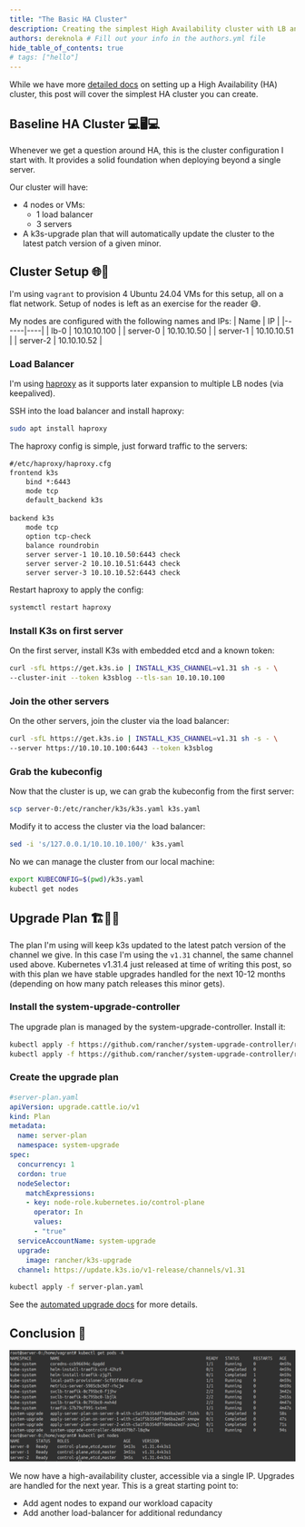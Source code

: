 ```yaml
---
title: "The Basic HA Cluster"
description: Creating the simplest High Availability cluster with LB and upgrading
authors: dereknola # Fill out your info in the authors.yml file
hide_table_of_contents: true
# tags: ["hello"]
---
```


While we have more [detailed docs](/datastore/ha-embedded/) on setting up a High Availability (HA) cluster, this post will cover the simplest HA cluster you can create. 

<!-- truncate -->
## Baseline HA Cluster 💻🖥️💻

Whenever we get a question around HA, this is the cluster configuration I start with. It provides a solid foundation when deploying beyond a single server.

Our cluster will have:
- 4 nodes or VMs:
    - 1 load balancer
    - 3 servers
- A k3s-upgrade plan that will automatically update the cluster to the latest patch version of a given minor.

## Cluster Setup 🌐🔧

I'm using `vagrant` to provision 4 Ubuntu 24.04 VMs for this setup, all on a flat network. Setup of nodes is left as an exercise for the reader 😅.

My nodes are configured with the following names and IPs:
| Name | IP |
|------|----|
| lb-0 | 10.10.10.100 |
| server-0 | 10.10.10.50 |
| server-1 | 10.10.10.51 |
| server-2 | 10.10.10.52 |

### Load Balancer

I'm using [haproxy](https://www.haproxy.org/) as it supports later expansion to multiple LB nodes (via keepalived).

SSH into the load balancer and install haproxy:

```bash
sudo apt install haproxy
```

The haproxy config is simple, just forward traffic to the servers:

```
#/etc/haproxy/haproxy.cfg
frontend k3s
    bind *:6443
    mode tcp
    default_backend k3s

backend k3s
    mode tcp
    option tcp-check
    balance roundrobin
    server server-1 10.10.10.50:6443 check
    server server-2 10.10.10.51:6443 check
    server server-3 10.10.10.52:6443 check
```

Restart haproxy to apply the config:

```bash
systemctl restart haproxy
```

### Install K3s on first server

On the first server, install K3s with embedded etcd and a known token:

```bash
curl -sfL https://get.k3s.io | INSTALL_K3S_CHANNEL=v1.31 sh -s - \
--cluster-init --token k3sblog --tls-san 10.10.10.100
```

### Join the other servers

On the other servers, join the cluster via the load balancer:

```bash
curl -sfL https://get.k3s.io | INSTALL_K3S_CHANNEL=v1.31 sh -s - \
--server https://10.10.10.100:6443 --token k3sblog
```

### Grab the kubeconfig

Now that the cluster is up, we can grab the kubeconfig from the first server:

```bash
scp server-0:/etc/rancher/k3s/k3s.yaml k3s.yaml
```

Modify it to access the cluster via the load balancer:

```bash
sed -i 's/127.0.0.1/10.10.10.100/' k3s.yaml
```

No we can manage the cluster from our local machine:

```bash
export KUBECONFIG=$(pwd)/k3s.yaml
kubectl get nodes
```

## Upgrade Plan 🏗️📝📐

The plan I'm using will keep k3s updated to the latest patch version of the channel we give. In this case I'm using the `v1.31` channel, the same channel used above. Kubernetes v1.31.4 just released at time of writing this post, so with this plan we have stable upgrades handled for the next 10-12 months (depending on how many patch releases this minor gets).

### Install the system-upgrade-controller

The upgrade plan is managed by the system-upgrade-controller. Install it:

```bash
kubectl apply -f https://github.com/rancher/system-upgrade-controller/releases/latest/download/system-upgrade-controller.yaml
kubectl apply -f https://github.com/rancher/system-upgrade-controller/releases/latest/download/crd.yaml
```

### Create the upgrade plan
```yaml
#server-plan.yaml
apiVersion: upgrade.cattle.io/v1
kind: Plan
metadata:
  name: server-plan
  namespace: system-upgrade
spec:
  concurrency: 1
  cordon: true
  nodeSelector:
    matchExpressions:
    - key: node-role.kubernetes.io/control-plane
      operator: In
      values:
      - "true"
  serviceAccountName: system-upgrade
  upgrade:
    image: rancher/k3s-upgrade
  channel: https://update.k3s.io/v1-release/channels/v1.31
```

```bash
kubectl apply -f server-plan.yaml
```

See the [automated upgrade docs](/upgrades/automated) for more details.


## Conclusion 🚀

![kubectl summary](kubectl.png)

We now have a high-availability cluster, accessible via a single IP. Upgrades are handled for the next year. This is a great starting point to:
- Add agent nodes to expand our workload capacity
- Add another load-balancer for additional redundancy